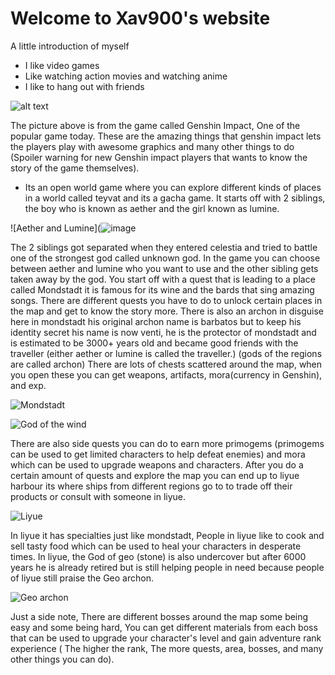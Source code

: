 # Welcome to Xav900's website
 A little introduction of myself
- I like video games
- Like watching action movies and watching anime
- I like to hang out with friends

![alt text](https://www.mobygames.com/images/covers/l/686749-genshin-impact-playstation-4-front-cover.jpg) 

The picture above is from the game called Genshin Impact, One of the popular game today.
These are the amazing things that genshin impact lets the players play with awesome graphics and many other things to do (Spoiler warning for new Genshin impact players that wants to know the story of the game themselves).
- Its an open world game where you can explore different kinds of places in a world called teyvat and its a gacha game.
It starts off with 2 siblings, the boy who is known as aether and the girl known as lumine.

![Aether and Lumine](![image](https://user-images.githubusercontent.com/118245367/203219472-4838ff4e-cabd-4b12-881e-cbebb7dbaf1a.png)

The 2 siblings got separated when they entered celestia and tried to battle one of the strongest god called unknown god.
In the game you can choose between aether and lumine who you want to use and the other sibling gets taken away by the god.
You start off with a quest that is leading to a place called Mondstadt it is famous for its wine and the bards that sing amazing songs.
There are different quests you have to do to  unlock certain places in the map and get to know the story more.
There is also an archon in disguise here in mondstadt his original archon name is barbatos but to keep his identity secret his name is now venti, he is the protector of mondstadt and is estimated to be 3000+ years old and became good friends with the traveller (either aether or lumine is called the traveller.)  (gods of the regions are called archon)
There are lots of chests scattered around the map, when you open these you can get weapons, artifacts, mora(currency in Genshin), and exp.

![Mondstadt](https://static2.gamerantimages.com/wordpress/wp-content/uploads/2020/10/genshin-impact-mondstadt.jpg)


![God of the wind](https://cdn-offer-photos.zeusx.com/c053f19c-913b-4ac8-a2cb-1b5837dd544c.jpg)

There are also side quests you can do to earn more primogems (primogems can be used to get limited characters to help defeat enemies) and mora which can be used to upgrade weapons and characters.
After you do a certain amount of quests and explore the map you can end up to liyue harbour its where ships from different regions go to to trade off their products or consult with someone in liyue.

![Liyue](https://assets.rpgsite.net/images/images/000/085/700/original/Genshin-Impact_20200312_02.png)

In liyue it has specialties just like mondstadt, People in liyue like to cook and sell tasty food which can be used to heal your characters in desperate times.
In liyue, the God of geo (stone) is also undercover but after 6000 years he is already retired but is still helping people in need because people of liyue still praise the Geo archon.

![Geo archon](https://www.pockettactics.com/wp-content/uploads/2021/01/genshin-impact-zhongli-3.jpg)

Just a side note, There are different bosses around the map some being easy and some being hard, You can get different materials from each boss that can be used to upgrade your character's level and gain adventure rank experience ( The higher the rank, The more quests, area, bosses, and many other things you can do). 

